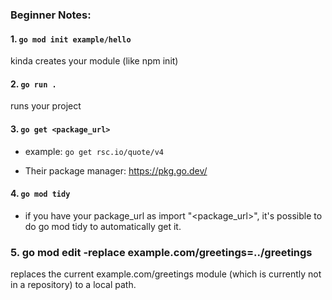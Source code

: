 ### Beginner Notes:

#### 1. `go mod init example/hello`

kinda creates your module (like npm init)

#### 2. `go run .`

runs your project

#### 3. `go get <package_url>`

- example: `go get rsc.io/quote/v4`

- Their package manager: https://pkg.go.dev/

#### 4. `go mod tidy`

- if you have your package_url as import "<package_url>", it's possible to do go mod tidy to automatically get it.

### 5. go mod edit -replace example.com/greetings=../greetings

replaces the current example.com/greetings module (which is currently not in a repository) to a local path.
